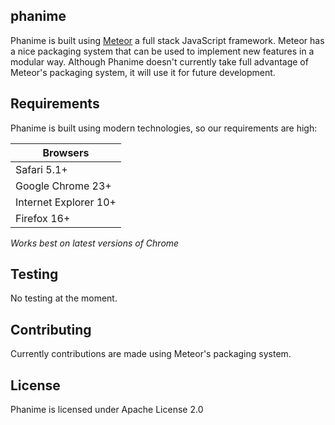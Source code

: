 ## phanime

Phanime is built using [Meteor](http://meteor.com) a full stack JavaScript framework. Meteor has a nice packaging system that can be used to implement new features in a modular way. Although Phanime doesn't currently take full advantage of Meteor's packaging system, it will use it for future development.

## Requirements

Phanime is built using modern technologies, so our requirements are high:

| Browsers |
| -------- |
| Safari 5.1+| 
| Google Chrome 23+ | 
| Internet Explorer 10+ |
| Firefox 16+ |

*Works best on latest versions of Chrome*


## Testing

No testing at the moment.

## Contributing

Currently contributions are made using Meteor's packaging system.

## License

Phanime is licensed under Apache License 2.0